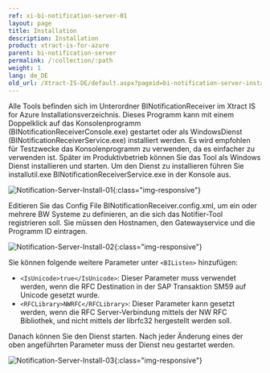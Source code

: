 ```yaml
---
ref: xi-bi-notification-server-01
layout: page
title: Installation
description: Installation
product: xtract-is-for-azure
parent: bi-notification-server
permalink: /:collection/:path
weight: 1
lang: de_DE
old_url: /Xtract-IS-DE/default.aspx?pageid=bi-notification-server-installation
---
```


Alle Tools befinden sich im Unterordner BINotificationReceiver im Xtract IS for Azure Installationsverzeichnis. Dieses Programm kann mit einem Doppelklick auf das Konsolenprogramm (BINotificationReceiverConsole.exe) gestartet oder als WindowsDienst (BINotificationReceiverService.exe) installiert werden. Es wird empfohlen für Testzwecke das Konsolenprogramm zu verwenden, da es einfacher zu verwenden ist. Später im Produktivbetrieb können Sie das Tool als Windows Dienst installieren und starten. Um den Dienst zu installieren führen Sie installutil.exe BINotificationReceiverService.exe in der Konsole aus.


![Notification-Server-Install-01](/img/content/Notification-Server-Install-01.png){:class="img-responsive"}

Editieren Sie das Config File BINotificationReceiver.config.xml, um ein oder mehrere BW Systeme zu definieren, an die sich das Notifier-Tool registrieren soll. Sie müssen den Hostnamen, den Gatewayservice und die Programm ID eintragen.

![Notification-Server-Install-02](/img/content/Notification-Server-Install-02.png){:class="img-responsive"}

Sie können folgende weitere Parameter unter `<BIListen>` hinzufügen:
- `<IsUnicode>true</IsUnicode>`: Dieser Parameter muss verwendet werden, wenn die RFC Destination in der SAP Transaktion SM59 auf Unicode gesetzt wurde.
- `<RFCLibrary>NWRFC</RFCLibrary>`: Dieser Parameter kann gesetzt werden, wenn die RFC Server-Verbindung mittels der NW RFC Bibliothek, und nicht mittels der librfc32 hergestellt werden soll.

Danach können Sie den Dienst starten. Nach jeder Änderung eines der oben angeführten Parameter muss der Dienst neu gestartet werden.

![Notification-Server-Install-03](/img/content/Notification-Server-Install-03.png){:class="img-responsive"}